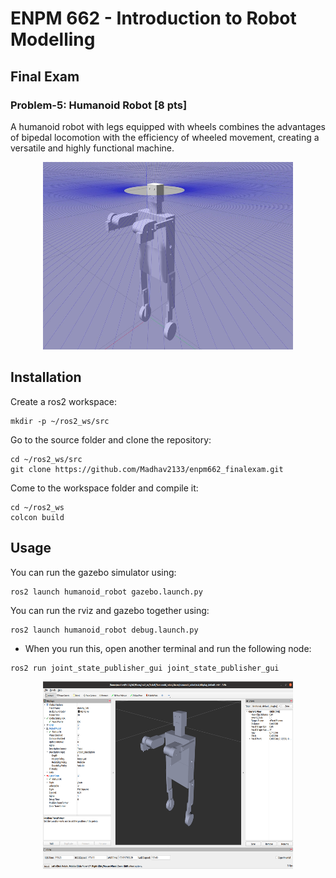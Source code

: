 # ENPM 662 - Introduction to Robot Modelling
## Final Exam

### Problem-5: Humanoid Robot [8 pts] 
A humanoid robot with legs equipped with wheels combines the advantages of bipedal locomotion with the efficiency of wheeled movement, creating a versatile and highly functional machine. 

<p align=center>
<img src="assets/1.png" style="height:300px; width:400px">
</p>


## Installation

Create a ros2 workspace:

```
mkdir -p ~/ros2_ws/src
```

Go to the source folder and clone the repository:

```
cd ~/ros2_ws/src
git clone https://github.com/Madhav2133/enpm662_finalexam.git
```

Come to the workspace folder and compile it:

```
cd ~/ros2_ws
colcon build
```

## Usage

You can run the gazebo simulator using:

```
ros2 launch humanoid_robot gazebo.launch.py
```

You can run the rviz and gazebo together using:

```
ros2 launch humanoid_robot debug.launch.py
```

- When you run this, open another terminal and run the following node:

```
ros2 run joint_state_publisher_gui joint_state_publisher_gui
```

<p align=center>
<img src="assets/2.png" style="height:300px; width:400px">
</p>